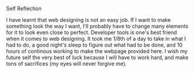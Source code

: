 Self Reflection

I have learnt that web designing is not an easy job. If I want to make something look the way I want, I'll probably have to change many elements for it to look even close to perfect.
Developer tools is one's best friend when it comes to web designing. It took me 1/8th of a day to take in what I had to do, a good night's sleep to figure out what had to be done, and 10 hours of continous working to make the webpage provided here.
I wish my future self the very best of luck because I will have to work hard, and make tons of sacrifices (my eyes will never forgive me).